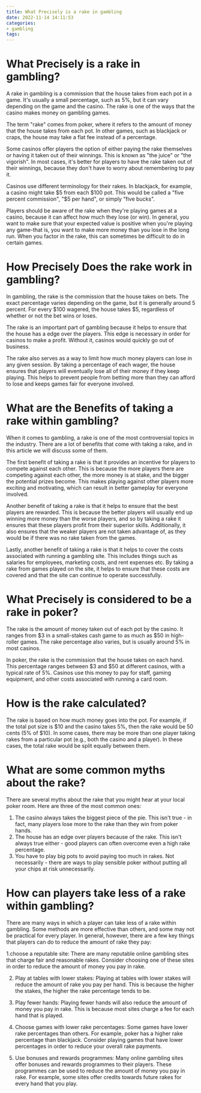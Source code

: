 ```yaml
---
title: What Precisely is a rake in gambling 
date: 2022-11-14 14:11:53
categories:
- gambling
tags:
---
```



#  What Precisely is a rake in gambling? 

A rake in gambling is a commission that the house takes from each pot in a game. It's usually a small percentage, such as 5%, but it can vary depending on the game and the casino. The rake is one of the ways that the casino makes money on gambling games.

The term "rake" comes from poker, where it refers to the amount of money that the house takes from each pot. In other games, such as blackjack or craps, the house may take a flat fee instead of a percentage.

Some casinos offer players the option of either paying the rake themselves or having it taken out of their winnings. This is known as "the juice" or "the vigorish". In most cases, it's better for players to have the rake taken out of their winnings, because they don't have to worry about remembering to pay it.

Casinos use different terminology for their rakes. In blackjack, for example, a casino might take $5 from each $100 pot. This would be called a "five percent commission", "$5 per hand", or simply "five bucks". 

Players should be aware of the rake when they're playing games at a casino, because it can affect how much they lose (or win). In general, you want to make sure that your expected value is positive when you're playing any game-that is, you want to make more money than you lose in the long run. When you factor in the rake, this can sometimes be difficult to do in certain games.

#  How Precisely Does the rake work in gambling? 

In gambling, the rake is the commission that the house takes on bets. The exact percentage varies depending on the game, but it is generally around 5 percent. For every $100 wagered, the house takes $5, regardless of whether or not the bet wins or loses.

The rake is an important part of gambling because it helps to ensure that the house has a edge over the players. This edge is necessary in order for casinos to make a profit. Without it, casinos would quickly go out of business.

The rake also serves as a way to limit how much money players can lose in any given session. By taking a percentage of each wager, the house ensures that players will eventually lose all of their money if they keep playing. This helps to prevent people from betting more than they can afford to lose and keeps games fair for everyone involved.

#  What are the Benefits of taking a rake within gambling? 

When it comes to gambling, a rake is one of the most controversial topics in the industry. There are a lot of benefits that come with taking a rake, and in this article we will discuss some of them. 

The first benefit of taking a rake is that it provides an incentive for players to compete against each other. This is because the more players there are competing against each other, the more money is at stake, and the bigger the potential prizes become. This makes playing against other players more exciting and motivating, which can result in better gameplay for everyone involved. 

Another benefit of taking a rake is that it helps to ensure that the best players are rewarded. This is because the better players will usually end up winning more money than the worse players, and so by taking a rake it ensures that these players profit from their superior skills. Additionally, it also ensures that the weaker players are not taken advantage of, as they would be if there was no rake taken from the games. 

Lastly, another benefit of taking a rake is that it helps to cover the costs associated with running a gambling site. This includes things such as salaries for employees, marketing costs, and rent expenses etc. By taking a rake from games played on the site, it helps to ensure that these costs are covered and that the site can continue to operate successfully.

#  What Precisely is considered to be a rake in poker? 

The rake is the amount of money taken out of each pot by the casino. It ranges from $3 in a small-stakes cash game to as much as $50 in high-roller games. The rake percentage also varies, but is usually around 5% in most casinos.

In poker, the rake is the commission that the house takes on each hand. This percentage ranges between $3 and $50 at different casinos, with a typical rate of 5%. Casinos use this money to pay for staff, gaming equipment, and other costs associated with running a card room. 

# How is the rake calculated? 

The rake is based on how much money goes into the pot. For example, if the total pot size is $10 and the casino takes 5%, then the rake would be 50 cents (5% of $10). In some cases, there may be more than one player taking rakes from a particular pot (e.g., both the casino and a player). In these cases, the total rake would be split equally between them. 

# What are some common myths about the rake? 

There are several myths about the rake that you might hear at your local poker room. Here are three of the most common ones: 

1) The casino always takes the biggest piece of the pie. This isn't true - in fact, many players lose more to the rake than they win from poker hands. 
2) The house has an edge over players because of the rake. This isn't always true either - good players can often overcome even a high rake percentage. 
3) You have to play big pots to avoid paying too much in rakes. Not necessarily - there are ways to play sensible poker without putting all your chips at risk unnecessarily.

#  How can players take less of a rake within gambling?

There are many ways in which a player can take less of a rake within gambling. Some methods are more effective than others, and some may not be practical for every player. In general, however, there are a few key things that players can do to reduce the amount of rake they pay:

1.choose a reputable site: There are many reputable online gambling sites that charge fair and reasonable rakes. Consider choosing one of these sites in order to reduce the amount of money you pay in rake.

2. Play at tables with lower stakes: Playing at tables with lower stakes will reduce the amount of rake you pay per hand. This is because the higher the stakes, the higher the rake percentage tends to be.

3. Play fewer hands: Playing fewer hands will also reduce the amount of money you pay in rake. This is because most sites charge a fee for each hand that is played.

4. Choose games with lower rake percentages: Some games have lower rake percentages than others. For example, poker has a higher rake percentage than blackjack. Consider playing games that have lower percentages in order to reduce your overall rake payments.

5. Use bonuses and rewards programmes: Many online gambling sites offer bonuses and rewards programmes to their players. These programmes can be used to reduce the amount of money you pay in rake. For example, some sites offer credits towards future rakes for every hand that you play.